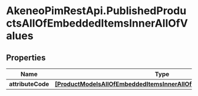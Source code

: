 # AkeneoPimRestApi.PublishedProductsAllOfEmbeddedItemsInnerAllOfValues

## Properties

Name | Type | Description | Notes
------------ | ------------- | ------------- | -------------
**attributeCode** | [**[ProductModelsAllOfEmbeddedItemsInnerAllOfValuesAttributeCodeInner]**](ProductModelsAllOfEmbeddedItemsInnerAllOfValuesAttributeCodeInner.md) |  | [optional] 


